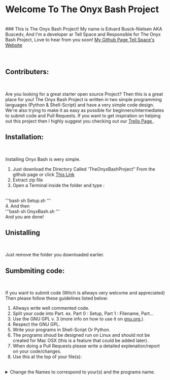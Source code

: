 # Welcome To The Onyx Bash Project
<br>
### This is The Onyx Bash Project! My name is Edvard Busck-Nielsen AKA Buscedv, And I'm a developer ar Tell Space and Responsible for The Onyx Bash Project, Love to hear from you soon! <a href="https.//github.com/Buscedv" target="blank"> My Github Page </a> <a href="http://tellspace.ml" target="blank"> Tell Space's Website </a>
<br>
<br>
<br>

## Contributers:
<br>

Are you looking for a great starter open source Project? Then this is a great place for you! The Onyx Bash Project is written in two simple programming languages (Python & Shell-Script) and have a very simple code design. We're also trying to make it as easy as possible for beginners/intermediates to submit code and Pull Requests. If you want to get inspiration on helping out this project then I highly suggest you checking out our <a href="" target="blank"> Trello Page </a>.

## Installation:
<br>

Installing Onyx Bash is wery simple.
1. Just download the Directory Called 'TheOnyxBashProject" From the github page or click <a href="" target="blank"> This Link </a>
2. Extract zip file
3. Open a Terminal inside the folder and type :
<br>
'''bash
sh Setup.sh
'''
<br>
4. And then
<br>
'''bash
sh OnyxBash.sh
'''
<br>
And you are done!

## Unistalling
<br>

Just remove the folder you downloaded earlier.


## Sumbmiting code:
<br>

If you want to submit code (Witch is allways very welcome and appreciated) Then please follow these guidelines listed below:
<br>
1. Allways write well commented code.
2. Split your code into Part. ex. Part 0 : Setup, Part 1 : Filename, Part...
3. Use the GNU GPL v. 3 (more info on how to use it on <a href="https://www.gnu.org/licenses/gpl-howto.html" target="blank"> gnu.org </a>).
4. Respect the GNU GPL.
5. Write your programs in Shell-Script Or Python.
6. The programs shoud be designed run on Linux and should not be created for Mac OSX (this is a feature that could be added later).
7. When doing a Pull Requests please write a detailed explenation/report on your code/changes.
8. Use this at the top of your file(s):
<br>

<details>
<summary>Change the Names to correspond to your(s) and the programs name.</summary>
<br> 
# The Onyx Bash Project **Name Of Program**
# A Program that **Description of your program**
# **Version (ex. 1.0)**
# 
# **Your Name**, Tell Space, hereby disclaims all copyright interest in the program “The Onyx Bash Project **Program Name**” (**Porgram Description**) written by **Your Name**.

# signature of **Your Name** 13 November 2017
# **Your Name & Work Title**

# Copyright 2017 **Your Name**

#This file is part of The Onyx Bash Project.

#    The Onyx Bash Project is free software: you can redistribute it and/or modify
#    it under the terms of the GNU General Public License as published by
#    the Free Software Foundation, either version 3 of the License, or
#    (at your option) any later version.

#    The Onyx Bash Project is distributed in the hope that it will be useful,
#    but WITHOUT ANY WARRANTY; without even the implied warranty of
#    MERCHANTABILITY or FITNESS FOR A PARTICULAR PURPOSE.  See the
#    GNU General Public License for more details.

#    You should have received a copy of the GNU General Public License
#    along with The Onyx Bash Project.  If not, see <http://www.gnu.org/licenses/>.

# Contact and FAQ : http://onyxbash.ml OR See the README.
<br>
<details>

<br>
If you follow these gidlines then the chance of your Pull Request being merged is much greater.
A word of advice: If you do not comment your code then it will be ignored. If you missuse/try to missuese The GNU GPL your Pull Request will ve deleted and ignored!

So good luck to you!


Tell Space 2017 The Onyx bash Project
